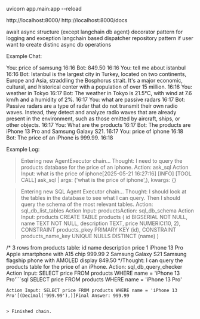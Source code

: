uvicorn app.main:app --reload

http://localhost:8000/
http://localhost:8000/docs  

await async structure (except langchain db agent)
decorator pattern for logging and exception
langchain based dispatcher
repository pattern if user want to create distinc async db operations

Example Chat:

You:
price of samsung
16:16
Bot:
849.50
16:16
You:
tell me about istanbul
16:16
Bot:
Istanbul is the largest city in Turkey, located on two continents, Europe and Asia, straddling the Bosphorus strait. It's a major economic, cultural, and historical center with a population of over 15 million.
16:16
You:
weather in Tokyo
16:17
Bot:
The weather in Tokyo is 21.5°C, with wind at 7.6 km/h and a humidity of 2%.
16:17
You:
what are passive radars
16:17
Bot:
Passive radars are a type of radar that do not transmit their own radio waves. Instead, they detect and analyze radio waves that are already present in the environment, such as those emitted by aircraft, ships, or other objects.
16:17
You:
What are the products
16:17
Bot:
The products are iPhone 13 Pro and Samsung Galaxy S21.
16:17
You:
price of iphone
16:18
Bot:
The price of an iPhone is 999.99.
16:18

Example Log:

> Entering new AgentExecutor chain...
Thought: I need to query the products database for the price of an iphone. 
Action: ask_sql
Action Input: what is the price of iphone[2025-05-21 16:27:16] [INFO] [TOOL CALL] ask_sql | args: ('what is the price of iphone',), kwargs: {}


> Entering new SQL Agent Executor chain...
Thought: I should look at the tables in the database to see what I can query.  Then I should query the schema of the most relevant tables.
Action: sql_db_list_tables
Action Input: productsAction: sql_db_schema
Action Input: products
CREATE TABLE products (
        id BIGSERIAL NOT NULL,
        name TEXT NOT NULL,
        description TEXT,
        price NUMERIC(10, 2),
        CONSTRAINT products_pkey PRIMARY KEY (id),
        CONSTRAINT products_name_key UNIQUE NULLS DISTINCT (name)
)

/*
3 rows from products table:
id      name    description     price
1       iPhone 13 Pro   Apple smartphone with A15 chip  999.99
2       Samsung Galaxy S21      Samsung flagship phone with AMOLED display      849.50
*/Thought: I can query the products table for the price of an iPhone.
Action: sql_db_query_checker
Action Input: SELECT price FROM products WHERE name = 'iPhone 13 Pro'```sql
SELECT price FROM products WHERE name = 'iPhone 13 Pro'
```Action: sql_db_query
Action Input: SELECT price FROM products WHERE name = 'iPhone 13 Pro'[(Decimal('999.99'),)]Final Answer: 999.99 


> Finished chain.